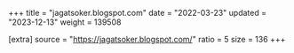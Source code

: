 +++
title = "jagatsoker.blogspot.com"
date = "2022-03-23"
updated = "2023-12-13"
weight = 139508

[extra]
source = "https://jagatsoker.blogspot.com/"
ratio = 5
size = 136
+++
